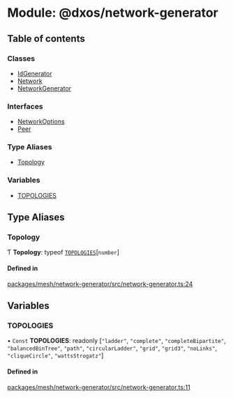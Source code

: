 # Module: @dxos/network-generator

## Table of contents

### Classes

- [IdGenerator](../classes/dxos_network_generator.IdGenerator.md)
- [Network](../classes/dxos_network_generator.Network.md)
- [NetworkGenerator](../classes/dxos_network_generator.NetworkGenerator.md)

### Interfaces

- [NetworkOptions](../interfaces/dxos_network_generator.NetworkOptions.md)
- [Peer](../interfaces/dxos_network_generator.Peer.md)

### Type Aliases

- [Topology](dxos_network_generator.md#topology)

### Variables

- [TOPOLOGIES](dxos_network_generator.md#topologies)

## Type Aliases

### Topology

Ƭ **Topology**: typeof [`TOPOLOGIES`](dxos_network_generator.md#topologies)[`number`]

#### Defined in

[packages/mesh/network-generator/src/network-generator.ts:24](https://github.com/dxos/dxos/blob/32ae9b579/packages/mesh/network-generator/src/network-generator.ts#L24)

## Variables

### TOPOLOGIES

• `Const` **TOPOLOGIES**: readonly [``"ladder"``, ``"complete"``, ``"completeBipartite"``, ``"balancedBinTree"``, ``"path"``, ``"circularLadder"``, ``"grid"``, ``"grid3"``, ``"noLinks"``, ``"cliqueCircle"``, ``"wattsStrogatz"``]

#### Defined in

[packages/mesh/network-generator/src/network-generator.ts:11](https://github.com/dxos/dxos/blob/32ae9b579/packages/mesh/network-generator/src/network-generator.ts#L11)
